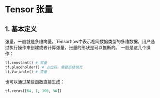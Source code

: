 # Tensor 张量

## 1. 基本定义

张量，一般就是多维向量，Tensorflow中表示相同数据类型的多维数据，用户通过执行操作来创建或者计算张量，张量的形状是可以推断的。
一般是这几个操作：
```python
tf.constant() # 常量
tf.placeholder() # 占位符，需要后续填充
tf.Variable() # 变量
```

也可以通过某些函数直接生成：
```python
tf.zeros([64, 1, 100, 30])
```